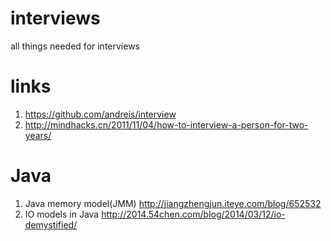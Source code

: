 interviews
==========

all things needed for interviews

links
==========

1. https://github.com/andreis/interview
2. http://mindhacks.cn/2011/11/04/how-to-interview-a-person-for-two-years/

Java
==========
1. Java memory model(JMM) http://jiangzhengjun.iteye.com/blog/652532
2. IO models in Java http://2014.54chen.com/blog/2014/03/12/io-demystified/
